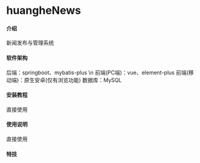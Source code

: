 # huangheNews

#### 介绍
新闻发布与管理系统

#### 软件架构
后端：springboot、mybatis-plus \n
前端(PC端)：vue、element-plus
前端(移动端)：原生安卓(仅有浏览功能)
数据库：MySQL

#### 安装教程

直接使用

#### 使用说明

直接使用

#### 特技
